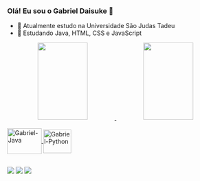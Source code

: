 ### Olá! Eu sou o Gabriel Daisuke 👋

- 🏫 Atualmente estudo na Universidade São Judas Tadeu
- 🌱 Estudando Java, HTML, CSS e JavaScript

<div align="center">
  <a href="https://github.com/Daiskz">
  <img height="180em" <img width="48%" src="https://github-readme-stats.vercel.app/api?username=Daiskz&show_icons=true&theme=midnight-purple&include_all_commits=true&count_private=true"/>
  <img height="180em" <img width="48%" src="https://github-readme-stats.vercel.app/api/top-langs/?username=Daiskz&layout=compact&langs_count=7&theme=midnight-purple"/>
</div>
  <div style="display: inline_block"><br>
  <img align="center" alt="Gabriel-Java" height="60" width="80" src="https://cdn.jsdelivr.net/gh/devicons/devicon/icons/java/java-plain-wordmark.svg">
  <img align="center" alt="Gabriel-Python" height="55" width="65" src="https://cdn.jsdelivr.net/gh/devicons/devicon/icons/python/python-original-wordmark.svg">
</div>
   
  ##
 
<div> 
  <a href="https://www.instagram.com/gabriel.daisuke/" target="_blank"><img src="https://img.shields.io/badge/-Instagram-%23E4405F?style=for-the-badge&logo=instagram&logoColor=white" target="_blank"></a>
  <a href = "mailto:gabriel.matsubara@gmail.com"><img src="https://img.shields.io/badge/-Gmail-%23333?style=for-the-badge&logo=gmail&logoColor=white" target="_blank"></a>
  <a href="https://www.linkedin.com/in/gabriel-daisuke-matsubara-155a831b9/" target="_blank"><img src="https://img.shields.io/badge/-LinkedIn-%230077B5?style=for-the-badge&logo=linkedin&logoColor=white" target="_blank"></a> 

</div>
